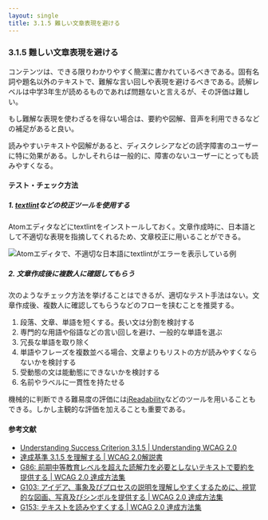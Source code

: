```yaml
---
layout: single
title: 3.1.5 難しい文章表現を避ける
---
```


### 3.1.5 難しい文章表現を避ける

コンテンツは、できる限りわかりやすく簡潔に書かれているべきである。固有名詞や題名以外のテキストで、難解な言い回しや表現を避けるべきである。読解レベルは中学3年生が読めるものであれば問題ないと言えるが、その評価は難しい。

もし難解な表現を使わざるを得ない場合は、要約や図解、音声を利用できるなどの補足があると良い。

読みやすいテキストや図解があると、ディスクレシアなどの読字障害のユーザーに特に効果がある。しかしそれらは一般的に、障害のないユーザーにとっても読みやすくなる。

#### テスト・チェック方法

##### 1. [textlint](https://textlint.github.io/)などの校正ツールを使用する

Atomエディタなどにtextlintをインストールしておく。文章作成時に、日本語として不適切な表現を指摘してくれるため、文章校正に用いることができる。

![Atomエディタで、不適切な日本語にtextlintがエラーを表示している例](/a11y-guidelines/img/3/1/5/1.png)

##### 2. 文章作成後に複数人に確認してもらう

次のようなチェック方法を挙げることはできるが、適切なテスト手法はない。文章作成後、複数人に確認してもらうなどのフローを挟むことを推奨する。

  1. 段落、文章、単語を短くする。長い文は分割を検討する
  2. 専門的な用語や俗語などの言い回しを避け、一般的な単語を選ぶ
  3. 冗長な単語を取り除く
  4. 単語やフレーズを複数並べる場合、文章よりもリストの方が読みやすくならないかを検討する
  5. 受動態の文は能動態にできないかを検討する
  6. 名前やラベルに一貫性を持たせる

機械的に判断できる難易度の評価には[jReadability](https://jreadability.net/ja/)などのツールを用いることもできる。しかし主観的な評価を加えることも重要である。

#### 参考文献

- [Understanding Success Criterion 3.1.5 | Understanding WCAG 2.0](https://www.w3.org/TR/UNDERSTANDING-WCAG20/meaning-supplements.html)
- [達成基準 3.1.5 を理解する | WCAG 2.0解説書](https://waic.jp/docs/UNDERSTANDING-WCAG20/meaning-supplements.html#lowseceddef)
- [G86: 前期中等教育レベルを超えた読解力を必要としないテキストで要約を提供する | WCAG 2.0 達成方法集](https://waic.jp/docs/WCAG-TECHS/G86.html)
- [G103: アイデア、事象及びプロセスの説明を理解しやすくするために、視覚的な図画、写真及びシンボルを提供する | WCAG 2.0 達成方法集](https://waic.jp/docs/WCAG-TECHS/G103.html)
- [G153: テキストを読みやすくする | WCAG 2.0 達成方法集](https://waic.jp/docs/WCAG-TECHS/G153.html)

